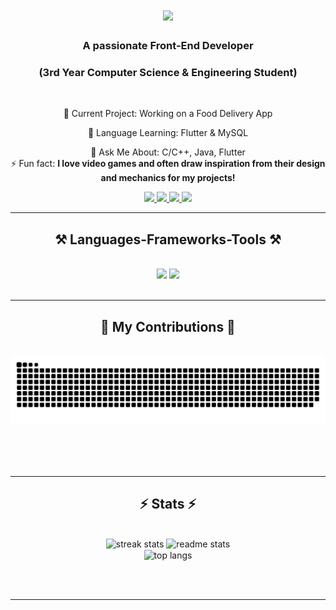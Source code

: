 <h1 align="center">
    <img src="https://readme-typing-svg.herokuapp.com/?font=Righteous&size=35&center=true&vCenter=true&width=500&height=70&duration=4000&lines=Hi+There!+👋;+I'm+Ahnaf+Wadud+Arnab!;" />
</h1>

<h3 align="center">A passionate Front-End Developer
    <br/>
<h3 align="center">(3rd Year Computer Science & Engineering Student)
    </h3>
<br/>

<div align="center">
 
 🔭 Current Project: Working on a Food Delivery App
 
 🌱 Language Learning: Flutter & MySQL

💬 Ask Me About: C/C++, Java, Flutter
<br/>
⚡ Fun fact: **I love video games and often draw inspiration from their design and mechanics for my projects!**

</div>
 
<div align="center"> 
    
  <a href="https://facebook.com/Ahnaf126" target="_blank">
    <img src="https://img.shields.io/badge/Facebook-1877F2?style=for-the-badge&logo=facebook&logoColor=white" />
  </a>
  <a href="mailto:pedro.sales.muniz@gmail.com">
    <img src="https://img.shields.io/badge/Gmail-333333?style=for-the-badge&logo=gmail&logoColor=red" />
  </a>
  <a href="https://www.linkedin.com/in/ahnaf-wadud-arnab-b17b5a26b/" target="_blank">
    <img src="https://img.shields.io/badge/LinkedIn-0077B5?style=for-the-badge&logo=linkedin&logoColor=white" />
  </a>
  <a href="https://salesp07.github.io" target="_blank">
    <img src="https://img.shields.io/badge/Portfolio-FF5722?style=for-the-badge&logo=todoist&logoColor=white" />
  </a>
</div>

<hr/>

<h2 align="center">⚒️ Languages-Frameworks-Tools ⚒️</h2>
<br/>
<div align="center">
    <img src="https://skillicons.dev/icons?i=vscode,github,figma,git,flutter,dart" />
    <img src="https://skillicons.dev/icons?i=python,firebase,c,java,mysql,fla" /><br>
</div>

<br/>
<hr/>

<div align="center">
  <h2>🐍 My Contributions 🐍</h2>
  <br>
  <img alt="snake eating my contributions" src="https://raw.githubusercontent.com/salesp07/salesp07/output/github-contribution-grid-snake.svg" />
  
  <br/><br/><br/>
</div>

<hr/>

<h2 align="center">⚡ Stats ⚡</h2>
<br>
<div align=center>
  <img width=390 src="https://github-readme-streak-stats-salesp07.vercel.app/?user=salesp07&count_private=true&theme=react&border_radius=10" alt="streak stats"/>
  <img width=390 src="https://github-readme-stats-salesp07.vercel.app/api?username=salesp07&count_private=true&show_icons=true&theme=react&rank_icon=github&border_radius=10" alt="readme stats" />
  <br/>
  <img width=325 align="center" src="https://github-readme-stats-salesp07.vercel.app/api/top-langs/?username=salesp07&langs_count=5&theme=react&border_radius=10&layout=compact&size_weight=0.5&count_weight=0.5&hide=html,css,javascript,ruby,typescript,shell,swift" alt="top langs" />
</div>

<br/><br/>

<hr/>
